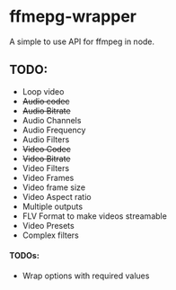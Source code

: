 # ffmepg-wrapper
A simple to use API for ffmpeg in node.

## TODO:
* Loop video
* ~~Audio codec~~
* ~~Audio Bitrate~~
* Audio Channels
* Audio Frequency
* Audio Filters
* ~~Video Codec~~
* ~~Video Bitrate~~
* Video Filters
* Video Frames
* Video frame size
* Video Aspect ratio
* Multiple outputs
* FLV Format to make videos streamable
* Video Presets
* Complex filters



#### TODOs:
* Wrap options with required values
